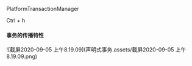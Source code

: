 PlatformTransactionManager



Ctrl + h



#### 事务的传播特性



![截屏2020-09-05 上午8.19.09](声明式事务.assets/截屏2020-09-05 上午8.19.09.png)

